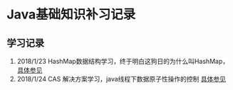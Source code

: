 # Java基础知识补习记录

## 学习记录

1. 2018/1/23 HashMap数据结构学习，终于明白这狗日的为什么叫HashMap，[具体参见](./src/com/base/collection/map/README.md)
2. 2018/1/24 CAS 解决方案学习，java线程下数据原子性操作的控制 [具体参见](./src/cas/README.md)